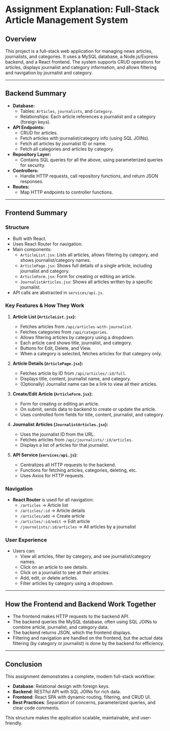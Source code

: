 # Assignment Explanation: Full-Stack Article Management System

## Overview
This project is a full-stack web application for managing news articles, journalists, and categories. It uses a MySQL database, a Node.js/Express backend, and a React frontend. The system supports CRUD operations for articles, displays journalist and category information, and allows filtering and navigation by journalist and category.

---

## Backend Summary
- **Database:**
  - Tables: `Articles`, `journalists`, and `Category`.
  - Relationships: Each article references a journalist and a category (foreign keys).
- **API Endpoints:**
  - CRUD for articles.
  - Fetch articles with journalist/category info (using SQL JOINs).
  - Fetch all articles by journalist ID or name.
  - Fetch all categories and articles by category.
- **Repository Layer:**
  - Contains SQL queries for all the above, using parameterized queries for security.
- **Controllers:**
  - Handle HTTP requests, call repository functions, and return JSON responses.
- **Routes:**
  - Map HTTP endpoints to controller functions.

---

## Frontend Summary

### Structure
- Built with React.
- Uses React Router for navigation.
- Main components:
  - `ArticleList.jsx`: Lists all articles, allows filtering by category, and shows journalist/category names.
  - `ArticlePage.jsx`: Shows full details of a single article, including journalist and category.
  - `ArticleForm.jsx`: Form for creating or editing an article.
  - `JournalistArticles.jsx`: Shows all articles written by a specific journalist.
- API calls are abstracted in `services/api.js`.

### Key Features & How They Work

1. **Article List (`ArticleList.jsx`):**
   - Fetches articles from `/api/articles-with-journalist`.
   - Fetches categories from `/api/categories`.
   - Allows filtering articles by category using a dropdown.
   - Each article card shows title, journalist, and category.
   - Buttons for Edit, Delete, and View.
   - When a category is selected, fetches articles for that category only.

2. **Article Details (`ArticlePage.jsx`):**
   - Fetches article by ID from `/api/articles/:id/full`.
   - Displays title, content, journalist name, and category.
   - (Optionally) Journalist name can be a link to view all their articles.

3. **Create/Edit Article (`ArticleForm.jsx`):**
   - Form for creating or editing an article.
   - On submit, sends data to backend to create or update the article.
   - Uses controlled form fields for title, content, journalist, and category.

4. **Journalist Articles (`JournalistArticles.jsx`):**
   - Uses the journalist ID from the URL.
   - Fetches articles from `/api/journalists/:id/articles`.
   - Displays a list of articles for that journalist.

5. **API Service (`services/api.js`):**
   - Centralizes all HTTP requests to the backend.
   - Functions for fetching articles, categories, deleting, etc.
   - Uses Axios for HTTP requests.

### Navigation
- **React Router** is used for all navigation:
  - `/articles` → Article list
  - `/articles/:id` → Article details
  - `/articles/add` → Create article
  - `/articles/:id/edit` → Edit article
  - `/journalists/:id/articles` → All articles by a journalist

### User Experience
- Users can:
  - View all articles, filter by category, and see journalist/category names.
  - Click on an article to see details.
  - Click on a journalist to see all their articles.
  - Add, edit, or delete articles.
  - Filter articles by category using a dropdown.

---

## How the Frontend and Backend Work Together
- The frontend makes HTTP requests to the backend API.
- The backend queries the MySQL database, often using SQL JOINs to combine article, journalist, and category data.
- The backend returns JSON, which the frontend displays.
- Filtering and navigation are handled on the frontend, but the actual data filtering (by category or journalist) is done by the backend for efficiency.

---

## Conclusion
This assignment demonstrates a complete, modern full-stack workflow:
- **Database**: Relational design with foreign keys.
- **Backend**: RESTful API with SQL JOINs for rich data.
- **Frontend**: React SPA with dynamic routing, filtering, and CRUD UI.
- **Best Practices**: Separation of concerns, parameterized queries, and clear code comments.

This structure makes the application scalable, maintainable, and user-friendly.
